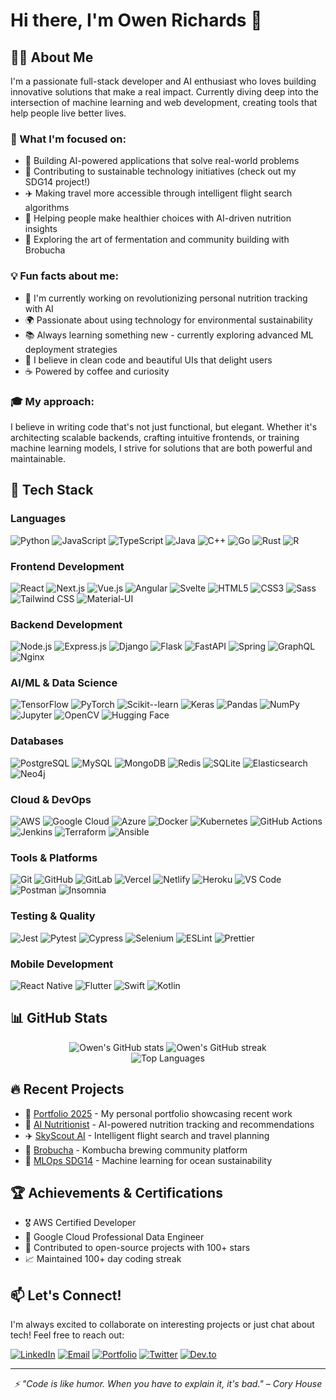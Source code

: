 # Hi there, I'm Owen Richards 👋

## 🧑‍💻 About Me

I'm a passionate full-stack developer and AI enthusiast who loves building innovative solutions that make a real impact. Currently diving deep into the intersection of machine learning and web development, creating tools that help people live better lives.

### 🎯 What I'm focused on:
- 🤖 Building AI-powered applications that solve real-world problems
- 🌱 Contributing to sustainable technology initiatives (check out my SDG14 project!)
- ✈️ Making travel more accessible through intelligent flight search algorithms
- 🥗 Helping people make healthier choices with AI-driven nutrition insights
- 🍵 Exploring the art of fermentation and community building with Brobucha

### 💡 Fun facts about me:
- 🔭 I'm currently working on revolutionizing personal nutrition tracking with AI
- 🌍 Passionate about using technology for environmental sustainability
- 📚 Always learning something new - currently exploring advanced ML deployment strategies
- 🎨 I believe in clean code and beautiful UIs that delight users
- ☕ Powered by coffee and curiosity

### 🎓 My approach:
I believe in writing code that's not just functional, but elegant. Whether it's architecting scalable backends, crafting intuitive frontends, or training machine learning models, I strive for solutions that are both powerful and maintainable.

## 🚀 Tech Stack

### Languages
![Python](https://img.shields.io/badge/-Python-3776AB?style=flat-square&logo=Python&logoColor=white)
![JavaScript](https://img.shields.io/badge/-JavaScript-F7DF1E?style=flat-square&logo=javascript&logoColor=black)
![TypeScript](https://img.shields.io/badge/-TypeScript-3178C6?style=flat-square&logo=typescript&logoColor=white)
![Java](https://img.shields.io/badge/-Java-007396?style=flat-square&logo=java&logoColor=white)
![C++](https://img.shields.io/badge/-C++-00599C?style=flat-square&logo=c%2B%2B&logoColor=white)
![Go](https://img.shields.io/badge/-Go-00ADD8?style=flat-square&logo=go&logoColor=white)
![Rust](https://img.shields.io/badge/-Rust-000000?style=flat-square&logo=rust&logoColor=white)
![R](https://img.shields.io/badge/-R-276DC3?style=flat-square&logo=r&logoColor=white)

### Frontend Development
![React](https://img.shields.io/badge/-React-61DAFB?style=flat-square&logo=react&logoColor=black)
![Next.js](https://img.shields.io/badge/-Next.js-000000?style=flat-square&logo=next.js&logoColor=white)
![Vue.js](https://img.shields.io/badge/-Vue.js-4FC08D?style=flat-square&logo=vue.js&logoColor=white)
![Angular](https://img.shields.io/badge/-Angular-DD0031?style=flat-square&logo=angular&logoColor=white)
![Svelte](https://img.shields.io/badge/-Svelte-FF3E00?style=flat-square&logo=svelte&logoColor=white)
![HTML5](https://img.shields.io/badge/-HTML5-E34C26?style=flat-square&logo=html5&logoColor=white)
![CSS3](https://img.shields.io/badge/-CSS3-1572B6?style=flat-square&logo=css3&logoColor=white)
![Sass](https://img.shields.io/badge/-Sass-CC6699?style=flat-square&logo=sass&logoColor=white)
![Tailwind CSS](https://img.shields.io/badge/-Tailwind_CSS-38B2AC?style=flat-square&logo=tailwind-css&logoColor=white)
![Material-UI](https://img.shields.io/badge/-Material_UI-0081CB?style=flat-square&logo=material-ui&logoColor=white)

### Backend Development
![Node.js](https://img.shields.io/badge/-Node.js-339933?style=flat-square&logo=node.js&logoColor=white)
![Express.js](https://img.shields.io/badge/-Express.js-000000?style=flat-square&logo=express&logoColor=white)
![Django](https://img.shields.io/badge/-Django-092E20?style=flat-square&logo=django&logoColor=white)
![Flask](https://img.shields.io/badge/-Flask-000000?style=flat-square&logo=flask&logoColor=white)
![FastAPI](https://img.shields.io/badge/-FastAPI-009688?style=flat-square&logo=fastapi&logoColor=white)
![Spring](https://img.shields.io/badge/-Spring-6DB33F?style=flat-square&logo=spring&logoColor=white)
![GraphQL](https://img.shields.io/badge/-GraphQL-E10098?style=flat-square&logo=graphql&logoColor=white)
![Nginx](https://img.shields.io/badge/-Nginx-009639?style=flat-square&logo=nginx&logoColor=white)

### AI/ML & Data Science
![TensorFlow](https://img.shields.io/badge/-TensorFlow-FF6F00?style=flat-square&logo=tensorflow&logoColor=white)
![PyTorch](https://img.shields.io/badge/-PyTorch-EE4C2C?style=flat-square&logo=pytorch&logoColor=white)
![Scikit--learn](https://img.shields.io/badge/-Scikit--learn-F7931E?style=flat-square&logo=scikit-learn&logoColor=white)
![Keras](https://img.shields.io/badge/-Keras-D00000?style=flat-square&logo=keras&logoColor=white)
![Pandas](https://img.shields.io/badge/-Pandas-150458?style=flat-square&logo=pandas&logoColor=white)
![NumPy](https://img.shields.io/badge/-NumPy-013243?style=flat-square&logo=numpy&logoColor=white)
![Jupyter](https://img.shields.io/badge/-Jupyter-F37626?style=flat-square&logo=jupyter&logoColor=white)
![OpenCV](https://img.shields.io/badge/-OpenCV-5C3EE8?style=flat-square&logo=opencv&logoColor=white)
![Hugging Face](https://img.shields.io/badge/-Hugging_Face-FFD21E?style=flat-square&logo=huggingface&logoColor=black)

### Databases
![PostgreSQL](https://img.shields.io/badge/-PostgreSQL-336791?style=flat-square&logo=postgresql&logoColor=white)
![MySQL](https://img.shields.io/badge/-MySQL-4479A1?style=flat-square&logo=mysql&logoColor=white)
![MongoDB](https://img.shields.io/badge/-MongoDB-47A248?style=flat-square&logo=mongodb&logoColor=white)
![Redis](https://img.shields.io/badge/-Redis-DC382D?style=flat-square&logo=redis&logoColor=white)
![SQLite](https://img.shields.io/badge/-SQLite-003B57?style=flat-square&logo=sqlite&logoColor=white)
![Elasticsearch](https://img.shields.io/badge/-Elasticsearch-005571?style=flat-square&logo=elasticsearch&logoColor=white)
![Neo4j](https://img.shields.io/badge/-Neo4j-008CC1?style=flat-square&logo=neo4j&logoColor=white)

### Cloud & DevOps
![AWS](https://img.shields.io/badge/-AWS-232F3E?style=flat-square&logo=amazon-aws&logoColor=white)
![Google Cloud](https://img.shields.io/badge/-Google_Cloud-4285F4?style=flat-square&logo=google-cloud&logoColor=white)
![Azure](https://img.shields.io/badge/-Azure-0089D0?style=flat-square&logo=microsoft-azure&logoColor=white)
![Docker](https://img.shields.io/badge/-Docker-2496ED?style=flat-square&logo=docker&logoColor=white)
![Kubernetes](https://img.shields.io/badge/-Kubernetes-326CE5?style=flat-square&logo=kubernetes&logoColor=white)
![GitHub Actions](https://img.shields.io/badge/-GitHub_Actions-2088FF?style=flat-square&logo=github-actions&logoColor=white)
![Jenkins](https://img.shields.io/badge/-Jenkins-D24939?style=flat-square&logo=jenkins&logoColor=white)
![Terraform](https://img.shields.io/badge/-Terraform-623CE4?style=flat-square&logo=terraform&logoColor=white)
![Ansible](https://img.shields.io/badge/-Ansible-EE0000?style=flat-square&logo=ansible&logoColor=white)

### Tools & Platforms
![Git](https://img.shields.io/badge/-Git-F05032?style=flat-square&logo=git&logoColor=white)
![GitHub](https://img.shields.io/badge/-GitHub-181717?style=flat-square&logo=github&logoColor=white)
![GitLab](https://img.shields.io/badge/-GitLab-FCA121?style=flat-square&logo=gitlab&logoColor=white)
![Vercel](https://img.shields.io/badge/-Vercel-000000?style=flat-square&logo=vercel&logoColor=white)
![Netlify](https://img.shields.io/badge/-Netlify-00C7B7?style=flat-square&logo=netlify&logoColor=white)
![Heroku](https://img.shields.io/badge/-Heroku-430098?style=flat-square&logo=heroku&logoColor=white)
![VS Code](https://img.shields.io/badge/-VS_Code-007ACC?style=flat-square&logo=visual-studio-code&logoColor=white)
![Postman](https://img.shields.io/badge/-Postman-FF6C37?style=flat-square&logo=postman&logoColor=white)
![Insomnia](https://img.shields.io/badge/-Insomnia-5849BE?style=flat-square&logo=insomnia&logoColor=white)

### Testing & Quality
![Jest](https://img.shields.io/badge/-Jest-C21325?style=flat-square&logo=jest&logoColor=white)
![Pytest](https://img.shields.io/badge/-Pytest-0A9EDC?style=flat-square&logo=pytest&logoColor=white)
![Cypress](https://img.shields.io/badge/-Cypress-17202C?style=flat-square&logo=cypress&logoColor=white)
![Selenium](https://img.shields.io/badge/-Selenium-43B02A?style=flat-square&logo=selenium&logoColor=white)
![ESLint](https://img.shields.io/badge/-ESLint-4B32C3?style=flat-square&logo=eslint&logoColor=white)
![Prettier](https://img.shields.io/badge/-Prettier-F7B93E?style=flat-square&logo=prettier&logoColor=black)

### Mobile Development
![React Native](https://img.shields.io/badge/-React_Native-61DAFB?style=flat-square&logo=react&logoColor=black)
![Flutter](https://img.shields.io/badge/-Flutter-02569B?style=flat-square&logo=flutter&logoColor=white)
![Swift](https://img.shields.io/badge/-Swift-FA7343?style=flat-square&logo=swift&logoColor=white)
![Kotlin](https://img.shields.io/badge/-Kotlin-0095D5?style=flat-square&logo=kotlin&logoColor=white)

## 📊 GitHub Stats

<div align="center">
  <img src="https://github-readme-stats.vercel.app/api?username=Owen-Richards&show_icons=true&theme=radical" alt="Owen's GitHub stats" />
  <img src="https://github-readme-streak-stats.herokuapp.com/?user=Owen-Richards&theme=radical" alt="Owen's GitHub streak" />
</div>

<div align="center">
  <img src="https://github-readme-stats.vercel.app/api/top-langs/?username=Owen-Richards&layout=compact&theme=radical" alt="Top Languages" />
</div>

## 🔥 Recent Projects

- 🎨 [Portfolio 2025](https://github.com/Owen-Richards/owen_2025_portfolio) - My personal portfolio showcasing recent work
- 🥗 [AI Nutritionist](https://github.com/Owen-Richards/ai-nutritionist) - AI-powered nutrition tracking and recommendations
- ✈️ [SkyScout AI](https://github.com/Owen-Richards/skyscout-ai) - Intelligent flight search and travel planning
- 🍵 [Brobucha](https://github.com/byronrds/brobucha) - Kombucha brewing community platform
- 🌊 [MLOps SDG14](https://github.com/Owen-Richards/mlops-sdg14) - Machine learning for ocean sustainability

## 🏆 Achievements & Certifications

- 🎖️ AWS Certified Developer
- 🏅 Google Cloud Professional Data Engineer
- 🥇 Contributed to open-source projects with 100+ stars
- 📈 Maintained 100+ day coding streak

## 📫 Let's Connect!

I'm always excited to collaborate on interesting projects or just chat about tech! Feel free to reach out:

[![LinkedIn](https://img.shields.io/badge/-LinkedIn-0077B5?style=flat-square&logo=linkedin&logoColor=white)](https://linkedin.com/in/your-profile)
[![Email](https://img.shields.io/badge/-Email-D14836?style=flat-square&logo=gmail&logoColor=white)](mailto:your-email@example.com)
[![Portfolio](https://img.shields.io/badge/-Portfolio-000000?style=flat-square&logo=vercel&logoColor=white)](https://your-portfolio.vercel.app)
[![Twitter](https://img.shields.io/badge/-Twitter-1DA1F2?style=flat-square&logo=twitter&logoColor=white)](https://twitter.com/your-handle)
[![Dev.to](https://img.shields.io/badge/-Dev.to-0A0A0A?style=flat-square&logo=dev.to&logoColor=white)](https://dev.to/your-username)

---

<div align="center">
  <i>⚡ "Code is like humor. When you have to explain it, it's bad." – Cory House</i>
</div>
